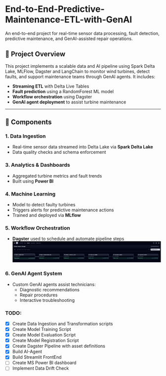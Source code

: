 # End-to-End-Predictive-Maintenance-ETL-with-GenAI

An end-to-end project for real-time sensor data processing, fault detection, predictive maintenance, and GenAI-assisted repair operations.

## 🚀 Project Overview

This project implements a scalable data and AI pipeline using Spark Delta Lake, MLFlow, Dagster and LangChain to monitor wind turbines, detect faults, and support maintenance teams through GenAI agents. It includes:

- **Streaming ETL** with Delta Live Tables
- **Fault prediction** using a RandomForest ML model
- **Workflow orchestration** using Dagster
- **GenAI agent deployment** to assist turbine maintenance

---

## 🔧 Components

### 1. Data Ingestion
- Real-time sensor data streamed into Delta Lake via **Spark Delta Lake**
- Data quality checks and schema enforcement

### 3. Analytics & Dashboards
- Aggregated turbine metrics and fault trends
- Built using **Power BI**

### 4. Machine Learning
- Model to detect faulty turbines
- Triggers alerts for predictive maintenance actions
- Trained and deployed via **MLflow**

### 5. Workflow Orchestration
- **Dagster** used to schedule and automate pipeline steps
![Dagster Pipeline](./images/dagster_pipeline_status.png)

### 6. GenAI Agent System
- Custom GenAI agents assist technicians:
  - Diagnostic recommendations
  - Repair procedures
  - Interactive troubleshooting


### TODO:
- [x] Create Data Ingestion and Transformation scripts
- [x] Create Model Training Script
- [x] Create Model Evaluation Script
- [x] Create Model Registration Script
- [x] Create Dagster Pipeline with asset definitions
- [x] Build AI-Agent
- [x] Build Streamlit FrontEnd
- [ ] Create MS Power BI dashboard
- [ ] Implement Data Drift Check